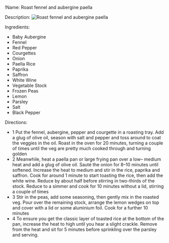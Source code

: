 !Name: Roast fennel and aubergine paella

Description:
![Roast fennel and aubergine paella](https://www.themealdb.com/images/media/meals/1520081754.jpg "Roast fennel and aubergine paella")

Ingredients:
- Baby Aubergine
- Fennel
- Red Pepper
- Courgettes
- Onion
- Paella Rice
- Paprika
- Saffron
- White Wine
- Vegetable Stock
- Frozen Peas
- Lemon
- Parsley
- Salt
- Black Pepper

Directions:
- 1 Put the fennel, aubergine, pepper and courgette in a roasting tray. Add a glug of olive oil, season with salt and pepper and toss around to coat the veggies in the oil. Roast in the oven for 20 minutes, turning a couple of times until the veg are pretty much cooked through and turning golden
- 2 Meanwhile, heat a paella pan or large frying pan over a low– medium heat and add a glug of olive oil. Sauté the onion for 8–10 minutes until softened. Increase the heat to medium and stir in the rice, paprika and saffron. Cook for around 1 minute to start toasting the rice, then add the white wine. Reduce by about half before stirring in two-thirds of the stock. Reduce to a simmer and cook for 10 minutes without a lid, stirring a couple of times
- 3 Stir in the peas, add some seasoning, then gently mix in the roasted veg. Pour over the remaining stock, arrange the lemon wedges on top and cover with a lid or some aluminium foil. Cook for a further 10 minutes
- 4 To ensure you get the classic layer of toasted rice at the bottom of the pan, increase the heat to high until you hear a slight crackle. Remove from the heat and sit for 5 minutes before sprinkling over the parsley and serving.
